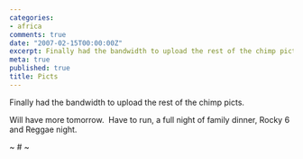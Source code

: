 ```yaml
---
categories:
- africa
comments: true
date: "2007-02-15T00:00:00Z"
excerpt: Finally had the bandwidth to upload the rest of the chimp picts.
meta: true
published: true
title: Picts
---
```


Finally had the bandwidth to upload the rest of the chimp picts. 

Will have more tomorrow.  Have to run, a full night of family dinner, Rocky 6 and Reggae night.

~ # ~